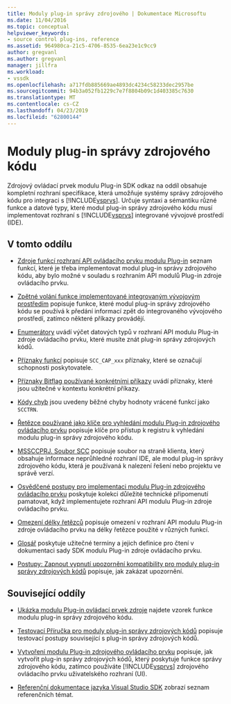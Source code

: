 ```yaml
---
title: Moduly plug-in správy zdrojového | Dokumentace Microsoftu
ms.date: 11/04/2016
ms.topic: conceptual
helpviewer_keywords:
- source control plug-ins, reference
ms.assetid: 964980ca-21c5-4706-8535-6ea23e1c9cc9
author: gregvanl
ms.author: gregvanl
manager: jillfra
ms.workload:
- vssdk
ms.openlocfilehash: a717fdb885669ae4893dc4234c58233dec2957be
ms.sourcegitcommit: 94b3a052fb1229c7e7f8804b09c1d403385c7630
ms.translationtype: MT
ms.contentlocale: cs-CZ
ms.lasthandoff: 04/23/2019
ms.locfileid: "62800144"
---
```

# <a name="source-control-plug-ins"></a>Moduly plug-in správy zdrojového kódu
Zdrojový ovládací prvek modulu Plug-in SDK odkaz na oddíl obsahuje kompletní rozhraní specifikace, která umožňuje systémy správy zdrojového kódu pro integraci s [!INCLUDE[vsprvs](../code-quality/includes/vsprvs_md.md)]. Určuje syntaxi a sémantiku různé funkce a datové typy, které modul plug-in správy zdrojového kódu musí implementovat rozhraní s [!INCLUDE[vsprvs](../code-quality/includes/vsprvs_md.md)] integrované vývojové prostředí (IDE).

## <a name="in-this-section"></a>V tomto oddílu
- [Zdroje funkcí rozhraní API ovládacího prvku modulu Plug-in](../extensibility/source-control-plug-in-api-functions.md) seznam funkcí, které je třeba implementovat modul plug-in správy zdrojového kódu, aby bylo možné v souladu s rozhraním API modulů Plug-in zdroje ovládacího prvku.

- [Zpětné volání funkce implementované integrovaným vývojovým prostředím](../extensibility/callback-functions-implemented-by-the-ide.md) popisuje funkce, které modul plug-in správy zdrojového kódu se používá k předání informací zpět do integrovaného vývojového prostředí, zatímco některé příkazy provádějí.

- [Enumerátory](../extensibility/enumerators.md) uvádí výčet datových typů v rozhraní API modulu Plug-in zdroje ovládacího prvku, které musíte znát plug-in správy zdrojových kódů.

- [Příznaky funkcí](../extensibility/capability-flags.md) popisuje `SCC_CAP_xxx` příznaky, které se označují schopnosti poskytovatele.

- [Příznaky Bitflag používané konkrétními příkazy](../extensibility/bitflags-used-by-specific-commands.md) uvádí příznaky, které jsou užitečné v kontextu konkrétní příkazy.

- [Kódy chyb](../extensibility/error-codes.md) jsou uvedeny běžné chyby hodnoty vrácené funkcí jako `SCCTRN`.

- [Řetězce používané jako klíče pro vyhledání modulu Plug-in zdrojového ovládacího prvku](../extensibility/strings-used-as-keys-for-finding-a-source-control-plug-in.md) popisuje klíče pro přístup k registru k vyhledání modulu plug-in správy zdrojového kódu.

- [MSSCCPRJ. Soubor SCC](../extensibility/mssccprj-scc-file.md) popisuje soubor na straně klienta, který obsahuje informace neprůhledné rozhraní IDE, ale modul plug-in správy zdrojového kódu, která je používaná k nalezení řešení nebo projektu ve správě verzí.

- [Osvědčené postupy pro implementaci modulu Plug-in zdrojového ovládacího prvku](../extensibility/best-practices-for-implementing-a-source-control-plug-in.md) poskytuje kolekci důležité technické připomenutí pamatovat, když implementujete rozhraní API modulu Plug-in zdroje ovládacího prvku.

- [Omezení délky řetězců](../extensibility/restrictions-on-string-lengths.md) popisuje omezení v rozhraní API modulu Plug-in zdroje ovládacího prvku na délky řetězce použité v různých funkcí.

- [Glosář](../extensibility/source-control-plug-in-glossary.md) poskytuje užitečné termíny a jejich definice pro čtení v dokumentaci sady SDK modulu Plug-in zdroje ovládacího prvku.

- [Postupy: Zapnout vypnutí upozornění kompatibility pro moduly plug-in správy zdrojových kódů](../extensibility/how-to-turn-off-compatibility-warnings-for-source-control-plug-ins.md) popisuje, jak zakázat upozornění.

## <a name="related-sections"></a>Související oddíly
- [Ukázka modulu Plug-in ovládací prvek zdroje](https://www.microsoft.com/download/details.aspx?id=55984) najdete vzorek funkce modulu plug-in správy zdrojového kódu.

- [Testovací Příručka pro moduly plug-in správy zdrojových kódů](../extensibility/internals/test-guide-for-source-control-plug-ins.md) popisuje testovací postupy související s plug-in správy zdrojových kódů.

- [Vytvoření modulu Plug-in zdrojového ovládacího prvku](../extensibility/internals/creating-a-source-control-plug-in.md) popisuje, jak vytvořit plug-in správy zdrojových kódů, který poskytuje funkce správy zdrojového kódu, zatímco používáte [!INCLUDE[vsprvs](../code-quality/includes/vsprvs_md.md)] zdrojového ovládacího prvku uživatelského rozhraní (UI).

- [Referenční dokumentace jazyka Visual Studio SDK](../extensibility/visual-studio-sdk-reference.md) zobrazí seznam referenčních témat.